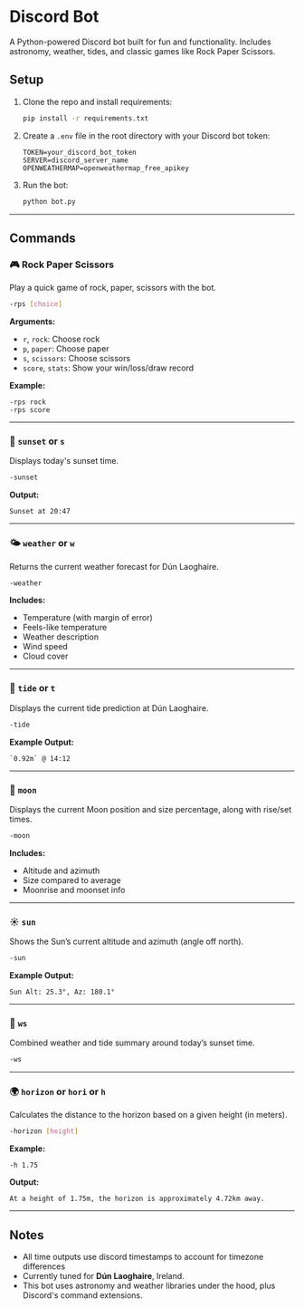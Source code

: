 # Discord Bot

A Python-powered Discord bot built for fun and functionality. Includes astronomy, weather, tides, and classic games like Rock Paper Scissors.

## Setup

1. Clone the repo and install requirements:
   ```bash
   pip install -r requirements.txt
   ```

2. Create a `.env` file in the root directory with your Discord bot token:
   ```env
   TOKEN=your_discord_bot_token
   SERVER=discord_server_name
   OPENWEATHERMAP=openweathermap_free_apikey
   ```

3. Run the bot:
   ```bash
   python bot.py
   ```

---

## Commands

### 🎮 Rock Paper Scissors

Play a quick game of rock, paper, scissors with the bot.

```bash
-rps [choice]
```

**Arguments:**
- `r`, `rock`: Choose rock  
- `p`, `paper`: Choose paper  
- `s`, `scissors`: Choose scissors  
- `score`, `stats`: Show your win/loss/draw record

**Example:**
```
-rps rock
-rps score
```

---

### 🌇 `sunset` or `s`

Displays today's sunset time.

```bash
-sunset
```

**Output:**
```
Sunset at 20:47
```

---

### 🌤️ `weather` or `w`

Returns the current weather forecast for Dún Laoghaire.

```bash
-weather
```

**Includes:**
- Temperature (with margin of error)
- Feels-like temperature
- Weather description
- Wind speed
- Cloud cover

---

### 🌊 `tide` or `t`

Displays the current tide prediction at Dún Laoghaire.

```bash
-tide
```

**Example Output:**
```
`0.92m` @ 14:12
```

---

### 🌙 `moon`

Displays the current Moon position and size percentage, along with rise/set times.

```bash
-moon
```

**Includes:**
- Altitude and azimuth
- Size compared to average
- Moonrise and moonset info

---

### ☀️ `sun`

Shows the Sun’s current altitude and azimuth (angle off north).

```bash
-sun
```

**Example Output:**
```
Sun Alt: 25.3°, Az: 180.1°
```

---

### 🌅 `ws`

Combined weather and tide summary around today’s sunset time.

```bash
-ws
```

---

### 🌍 `horizon` or `hori` or `h`

Calculates the distance to the horizon based on a given height (in meters).

```bash
-horizon [height]
```

**Example:**
```
-h 1.75
```

**Output:**
```
At a height of 1.75m, the horizon is approximately 4.72km away.
```

---

## Notes

- All time outputs use discord timestamps to account for timezone differences 
- Currently tuned for **Dún Laoghaire**, Ireland.
- This bot uses astronomy and weather libraries under the hood, plus Discord's command extensions.
